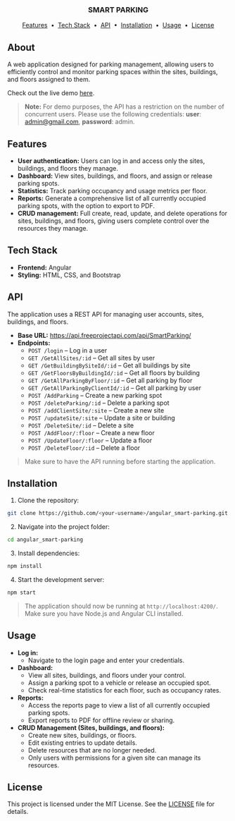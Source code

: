 <h3 align="center">SMART PARKING</h3>
<p align="center">
<a href="#features">Features</a> &nbsp;&bull;&nbsp;
<a href="#tech-stack">Tech Stack</a> &nbsp;&bull;&nbsp;
<a href="#api">API</a> &nbsp;&bull;&nbsp;
<a href="#installation">Installation</a> &nbsp;&bull;&nbsp;
<a href="#usage">Usage</a> &nbsp;&bull;&nbsp;
<a href="#license">License</a>
</p>

## About
A web application designed for parking management, allowing users to efficiently control and monitor parking spaces within the sites, buildings, and floors assigned to them.

Check out the live demo <a href="https://afga-smart-parking.netlify.app/" target="_blank">here</a>.
> **Note:** For demo purposes, the API has a restriction on the number of concurrent users. Please use the following credentials: **user**: admin@gmail.com, **password**: admin.

## Features
- **User authentication:** Users can log in and access only the sites, buildings, and floors they manage.    
- **Dashboard:** View sites, buildings, and floors, and assign or release parking spots.    
- **Statistics:** Track parking occupancy and usage metrics per floor.    
- **Reports:** Generate a comprehensive list of all currently occupied parking spots, with the option to export to PDF.    
- **CRUD management:** Full create, read, update, and delete operations for sites, buildings, and floors, giving users complete control over the resources they manage.

## Tech Stack
- **Frontend:** Angular
- **Styling:** HTML, CSS, and Bootstrap

## API
The application uses a REST API for managing user accounts, sites, buildings, and floors.
- **Base URL:** https://api.freeprojectapi.com/api/SmartParking/
- **Endpoints:**
  - `POST /login` – Log in a user
  - `GET /GetAllSites/:id` – Get all sites by user
  - `GET /GetBuildingBySiteId/:id` – Get all buildings by site
  - `GET /GetFloorsByBuildingId/:id` – Get all floors by building
  - `GET /GetAllParkingByFloor/:id` – Get all parking by floor
  - `GET /GetAllParkingByClientId/:id` – Get all parking by user
  - `POST /AddParking` – Create a new parking spot
  - `POST /deleteParking/:id` – Delete a parking spot
  - `POST /addClientSite/:site` – Create a new site
  - `POST /updateSite/:site` – Update a site or building
  - `POST /DeleteSite/:id` – Delete a site
  - `POST /AddFloor/:floor` – Create a new floor
  - `POST /UpdateFloor/:floor` – Update a floor
  - `POST /DeleteFloor/:id` – Delete a floor
> Make sure to have the API running before starting the application.

## Installation
1. Clone the repository:
```bash
git clone https://github.com/<your-username>/angular_smart-parking.git
```
2. Navigate into the project folder:
```bash
cd angular_smart-parking
```
3. Install dependencies:
```bash
npm install
```
4. Start the development server:
```bash
npm start
```
> The application should now be running at `http://localhost:4200/`. Make sure you have Node.js and Angular CLI installed.

## Usage
- **Log in:**
  - Navigate to the login page and enter your credentials.
- **Dashboard:**
  - View all sites, buildings, and floors under your control.
  - Assign a parking spot to a vehicle or release an occupied spot.  
  - Check real-time statistics for each floor, such as occupancy rates.   
- **Reports:**
  - Access the reports page to view a list of all currently occupied parking spots.
  - Export reports to PDF for offline review or sharing.
- **CRUD Management (Sites, buildings, and floors):**
  - Create new sites, buildings, or floors.
  - Edit existing entries to update details.
  - Delete resources that are no longer needed.
  - Only users with permissions for a given site can manage its resources.

## License
This project is licensed under the MIT License. See the <a href="https://github.com/afga-dev/angular_smart-parking/blob/master/LICENSE.md" target="_blank">LICENSE</a> file for details.
